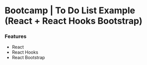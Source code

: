 # Bootcamp | To Do List Example (React + React Hooks Bootstrap)

### Features
* React
* React Hooks
* React Bootstrap
